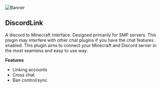 ![Banner](https://raw.githubusercontent.com/Riku32/DiscordLink/master/.github/Banner.png)

## DiscordLink
A discord to Minecraft interface. Designed primarily for SMP servers. This plugin may interfere with other chat plugins if you have the chat features enabled. This plugin aims to connect your Minecraft and Discord server in the most seamless and easy to use way.

**Features**
- Linking accounts
- Cross chat
- Ban control/sync